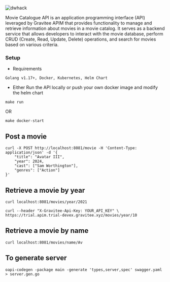 ![dwhack](https://github.com/Cloud-Hacks/movie-catalogue-gravitee/assets/11625672/6e38bccd-2cf1-4d0b-bf66-e6fe536ca601)

Movie Catalogue API is an application programming interface (API) leveraged by Gravitee APIM that provides functionality to manage and retrieve information about movies in a movie catalog. It serves as a backend service that allows developers to interact with the movie database, perform CRUD (Create, Read, Update, Delete) operations, and search for movies based on various criteria.


### Setup

- Requirements
```
Golang v1.17+, Docker, Kubernetes, Helm Chart
```
- Either Run the API locally or push your own docker image and modify the helm chart

`make run`

OR

`make docker-start`

## Post a movie

```
curl -X POST http://localhost:8081/movie -H 'Content-Type: application/json' -d '{
    "title": "Avatar III",
    "year": 2024,
    "cast": ["Sam Worthington"],
    "genres": ["Action"]
}'
```

## Retrieve a movie by year

```
curl localhost:8081/movies/year/2021
```

```
curl --header "X-Gravitee-Api-Key: YOUR_API_KEY" \
https://trial.apim.trial-devex.gravitee.xyz/movies/year/10
```

## Retrieve a movie by name

```
curl localhost:8081/movies/name/Av
```

## To generate server

```
oapi-codegen -package main -generate 'types,server,spec' swagger.yaml > server.gen.go
```
